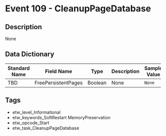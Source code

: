 # Event 109 - CleanupPageDatabase

## Description
None

## Data Dictionary
|Standard Name|Field Name|Type|Description|Sample Value|
|---|---|---|---|---|
|TBD|FreePersistentPages|Boolean|None|`None`|

## Tags
* etw_level_Informational
* etw_keywords_SoftRestart MemoryPreservation
* etw_opcode_Start
* etw_task_CleanupPageDatabase
